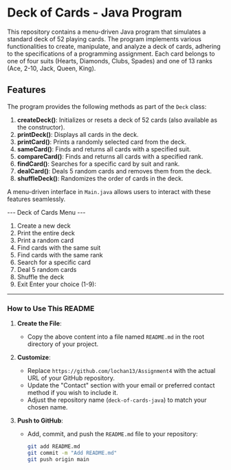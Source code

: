 # Deck of Cards - Java Program

This repository contains a menu-driven Java program that simulates a standard deck of 52 playing cards. The program implements various functionalities to create, manipulate, and analyze a deck of cards, adhering to the specifications of a programming assignment. Each card belongs to one of four suits (Hearts, Diamonds, Clubs, Spades) and one of 13 ranks (Ace, 2-10, Jack, Queen, King).

## Features

The program provides the following methods as part of the `Deck` class:
1. **createDeck()**: Initializes or resets a deck of 52 cards (also available as the constructor).
2. **printDeck()**: Displays all cards in the deck.
3. **printCard()**: Prints a randomly selected card from the deck.
4. **sameCard()**: Finds and returns all cards with a specified suit.
5. **compareCard()**: Finds and returns all cards with a specified rank.
6. **findCard()**: Searches for a specific card by suit and rank.
7. **dealCard()**: Deals 5 random cards and removes them from the deck.
8. **shuffleDeck()**: Randomizes the order of cards in the deck.

A menu-driven interface in `Main.java` allows users to interact with these features seamlessly.

--- Deck of Cards Menu ---
1. Create a new deck
2. Print the entire deck
3. Print a random card
4. Find cards with the same suit
5. Find cards with the same rank
6. Search for a specific card
7. Deal 5 random cards
8. Shuffle the deck
9. Exit
Enter your choice (1-9):



---

### How to Use This README

1. **Create the File**:
   - Copy the above content into a file named `README.md` in the root directory of your project.

2. **Customize**:
   - Replace `https://github.com/lochan13/Assignment4` with the actual URL of your GitHub repository.
   - Update the "Contact" section with your email or preferred contact method if you wish to include it.
   - Adjust the repository name (`deck-of-cards-java`) to match your chosen name.

3. **Push to GitHub**:
   - Add, commit, and push the `README.md` file to your repository:
     ```bash
     git add README.md
     git commit -m "Add README.md"
     git push origin main
   
